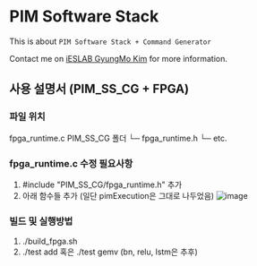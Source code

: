 # PIM Software Stack
This is about `PIM Software Stack + Command Generator`

Contact me on [iESLAB GyungMo Kim](mailto:7bvcxz@gmail.com) for more information.

## 사용 설명서 (PIM_SS_CG + FPGA)
### 파일 위치
fpga_runtime.c
PIM_SS_CG 폴더
└─ fpga_runtime.h
└─ etc.
   
### fpga_runtime.c 수정 필요사항
1. #include "PIM_SS_CG/fpga_runtime.h" 추가
2. 아래 함수들 추가 (일단 pimExecution은 그대로 나두었음)
![image](https://user-images.githubusercontent.com/80901560/219535741-eecfb462-0c92-4aaa-a4be-f54c59699253.png)

### 빌드 및 실행방법
1. ./build_fpga.sh
2. ./test add 혹은 ./test gemv (bn, relu, lstm은 추후)
